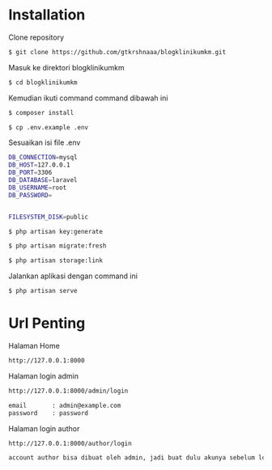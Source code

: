 # Installation

Clone repository
```bash
$ git clone https://github.com/gtkrshnaaa/blogklinikumkm.git
```
Masuk ke direktori blogklinikumkm
```bash
$ cd blogklinikumkm
```
Kemudian ikuti command command dibawah ini
```bash
$ composer install
```

```bash
$ cp .env.example .env
```

Sesuaikan isi file .env
```bash
DB_CONNECTION=mysql
DB_HOST=127.0.0.1
DB_PORT=3306
DB_DATABASE=laravel
DB_USERNAME=root
DB_PASSWORD=


FILESYSTEM_DISK=public
```

```bash
$ php artisan key:generate
```

```bash
$ php artisan migrate:fresh
```

```bash
$ php artisan storage:link
```


Jalankan aplikasi dengan command ini
```bash
$ php artisan serve
```


# Url Penting

Halaman Home

```bash
http://127.0.0.1:8000
```

Halaman login admin 
```bash
http://127.0.0.1:8000/admin/login

email       : admin@example.com
password    : password
```

Halaman login author
```bash
http://127.0.0.1:8000/author/login

account author bisa dibuat oleh admin, jadi buat dulu akunya sebelum login
```